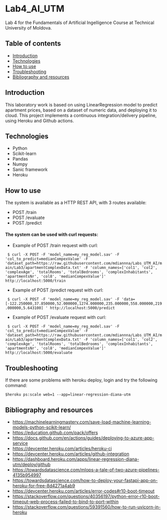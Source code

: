 # Lab4_AI_UTM

Lab 4 for the Fundamentals of Artificial Ingelligence Course at Technical University of Moldova. 

## Table of contents
* [Introduction](#introduction)
* [Technologies](#technologies)
* [How to use](#how-to-use)
* [Troubleshooting](#troubleshooting)
* [Bibliography and resources](#bibliography-and-resources)

## Introduction
This laboratory work is based on using LinearRegression model to predict apartment prices, based on a dataset of numeric data, and deploying it to cloud.
This project implements a continuous integration/delivery pipeline, using Heroku and Github actions.


## Technologies
- Python
- Scikit-learn
- Pandas
- Numpy
- Sanic framework
- Heroku

## How to use

The system is available as a HTTP REST API, with 3 routes available:

- POST /train
- POST /evaluate
- POST /predict
 
#### The system can be used with curl requests:

- Example of POST /train request with curl:

``` $ curl -X POST -F 'model_name=my_reg_model.sav' -F 'col_to_predict=medianCompexValue' -F 'dataset_path=https://raw.githubusercontent.com/mdiannna/Labs_UTM_AI/main/Lab3/apartmentComplexData.txt' -F 'column_names=['col1', 'col2', 'complexAge', 'totalRooms', 'totalBedrooms', 'complexInhabitants', 'apartmentsNr', 'col8', 'medianCompexValue']' http://localhost:5000/train```

- Example of POST /predict request with curl:

``` $ curl -X POST -F 'model_name=my_reg_model.sav' -F 'data=[-122.250000,37.850000,52.000000,1274.000000,235.000000,558.000000,219.000000,5.643100] ' http://localhost:5000/predict```

- Example of POST /evaluate request with curl:

``` $ curl -X POST -F 'model_name=my_reg_model.sav' -F 'col_to_predict=medianCompexValue' -F 'dataset_path=https://raw.githubusercontent.com/mdiannna/Labs_UTM_AI/main/Lab3/apartmentComplexData.txt' -F 'column_names=['col1', 'col2', 'complexAge', 'totalRooms', 'totalBedrooms', 'complexInhabitants', 'apartmentsNr', 'col8', 'medianCompexValue']' http://localhost:5000/evaluate```

## Troubleshooting
If there are some problems with heroku deploy, login and try the following command:

``` $heroku ps:scale web=1 --app=linear-regression-diana-utm ```

## Bibliography and resources 
- https://machinelearningmastery.com/save-load-machine-learning-models-python-scikit-learn/
- https://education.github.com/pack/offers
- https://docs.github.com/en/actions/guides/deploying-to-azure-app-service
- https://devcenter.heroku.com/articles/heroku-ci
- https://devcenter.heroku.com/articles/github-integration
- https://dashboard.heroku.com/apps/linear-regression-diana-utm/deploy/github
- https://towardsdatascience.com/mlops-a-tale-of-two-azure-pipelines-4135b954997
- https://towardsdatascience.com/how-to-deploy-your-fastapi-app-on-heroku-for-free-8d4271a4ab9
- https://devcenter.heroku.com/articles/error-codes#r10-boot-timeout
- https://stackoverflow.com/questions/40356197/python-error-r10-boot-timeout-web-process-failed-to-bind-to-port-within
- https://stackoverflow.com/questions/59391560/how-to-run-uvicorn-in-heroku
